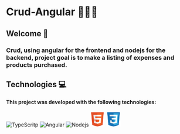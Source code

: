 # Crud-Angular 👨🏻‍💻
## Welcome  🚀

### Crud, using angular for the frontend and nodejs for the backend, project goal is to make a listing of expenses and products purchased.

## Technologies 💻
#### This project was developed with the following technologies:

<img src="https://cdn.jsdelivr.net/gh/devicons/devicon/icons/typescript/typescript-original.svg" alt="TypeScritp" width="40" height="40" style="max-width:100%;"></img>
<img src="https://cdn.jsdelivr.net/gh/devicons/devicon/icons/angularjs/angularjs-original.svg" alt="Angular" width="40" height="40" style="max-width:100%;"></img>
<img src="https://cdn.jsdelivr.net/gh/devicons/devicon/icons/nodejs/nodejs-plain.svg" alt="Nodejs" width="40" height="40" style="max-width:100%;"></img>
<img src="https://raw.githubusercontent.com/devicons/devicon/master/icons/html5/html5-original.svg" alt="Html" width="40" height="40" style="max-width:100%;"></img>
<img src="https://raw.githubusercontent.com/devicons/devicon/master/icons/css3/css3-original.svg" alt="Css" width="40" height="40" style="max-width:100%;"></img>
##

